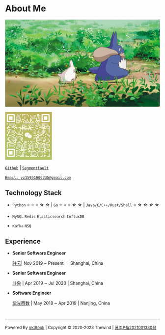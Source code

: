 # About Me

![cat](https://github.com/Kua-Fu/blog-book-images/blob/main/readme/readme.jpeg?raw=true)

![Kua_fu](https://github.com/Kua-Fu/blog-book-images/blob/main/readme/wechat_small.png?raw=true)

[`Github`](https://github.com/Kua-Fu) | [`Segmentfault`](https://segmentfault.com/u/yiquguanglingsan) 

[`Email: yz15951606335@gmail.com`](mailto:yz15951606335@gmail.com)


## Technology Stack

* `Python` ⭐ ⭐ ⭐ ☆ ☆ | `Go` ⭐ ⭐ ⭐ ☆ ☆ | `Java/C/C++/Rust/Shell` ⭐ ☆ ☆ ☆ ☆

* `MySQL` `Redis` `Elasticsearch` `InfluxDB` 

* `Kafka` `NSQ` 

## Experience

* **Senior Software Engineer**
  
  [驻云](https://guance.com/)| Nov 2019 ~ Present ｜ Shanghai, China
  
* **Senior Software Engineer**

  [斗象](https://www.tophant.com/) | Apr 2019 ~  Jul 2020 | Shanghai, China
  
* **Software Engineer**

  [紫光西数](http://www.uniswdc.com/content/web/index.htm) | May 2018 ~ Apr 2019 | Nanjing, China

&nbsp;
&nbsp;
&nbsp;

----

<font size="2"> Powered By [mdBook](https://rust-lang.github.io/mdBook/) | Copyright © 2020-2023 Thewind | [苏ICP备2021001330号](https://beian.miit.gov.cn/) </font>


